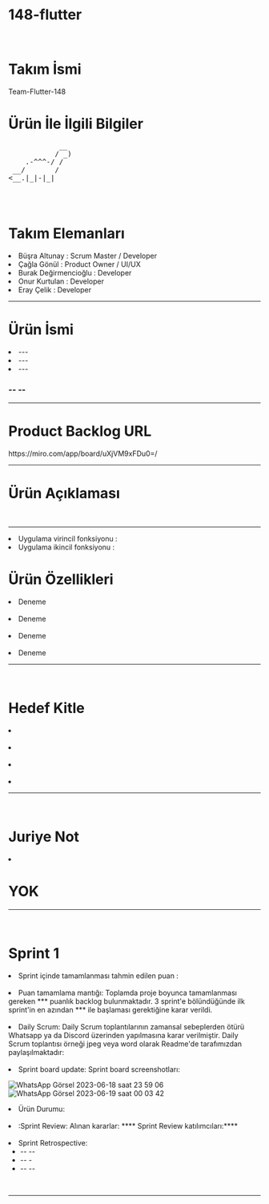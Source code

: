 # 148-flutter
<br>
<h1>Takım İsmi</h1>
Team-Flutter-148
<br>
<h2> </h2>
<h1>Ürün İle İlgili Bilgiler</h1>
<pre>
            __
           / _)
    .-^^^-/ /
 __/       /
<__.|_|-|_|


</pre>


<br>
<h1>Takım Elemanları</h1>

  <li> Büşra Altunay : Scrum Master / Developer</li>
  <li> Çağla Gönül   :  Product Owner / UI/UX</li>
  <li> Burak Değirmencioğlu : Developer</li>
  <li> Onur Kurtulan : Developer</li>
  <li> Eray Çelik : Developer</li>
<hr />

<h1>Ürün İsmi</h1>
<li> ---
  <li> ---
    <li>---
<h3>--  --</h3>
<hr>
<h1>Product Backlog URL</h1>
<!-- Links -->
https://miro.com/app/board/uXjVM9xFDu0=/
<hr>
<h1>Ürün Açıklaması</h1>


<br> <hr>
<li> Uygulama virincil fonksiyonu : </li>
<li> Uygulama ikincil fonksiyonu :  </li>

</hr>

<h1>Ürün Özellikleri</h1>
<li>Deneme
 <br> </br>
<li>Deneme
 <br> </br>
<li>Deneme
 <br> </br>
<li>Deneme
   <hr>
  <br>
  
<h1>Hedef Kitle</h1>  
  <li> 
 <br> </br>
<li> 
 <br> </br>
<li> 
 <br> </br>
<li>
  <hr>
<br>
<h1>Juriye Not</h1>
  <li><h1>YOK</h1>
    <hr>
   <br>
 <h1>Sprint 1</h1>
 <li>Sprint içinde tamamlanması tahmin edilen puan : 
  <br> </br>
<li>Puan tamamlama mantığı: Toplamda proje boyunca tamamlanması gereken *** puanlık backlog bulunmaktadır. 3 sprint'e bölündüğünde ilk sprint'in en azından *** ile başlaması gerektiğine karar verildi.
  <br> </br>
<li>Daily Scrum: Daily Scrum toplantılarının zamansal sebeplerden ötürü Whatsapp ya da Discord üzerinden  yapılmasına karar verilmiştir. Daily Scrum toplantısı örneği jpeg veya word olarak Readme'de tarafımızdan paylaşılmaktadır:
  <br> </br>
<li>Sprint board update: Sprint board screenshotları:
  <br>
  <!--- image -->

 
  ![WhatsApp Görsel 2023-06-18 saat 23 59 06](https://github.com/busraltunay/148-flutter/assets/77733418/a117466a-4b91-4596-aa2c-3c603852b917)
  ![WhatsApp Görsel 2023-06-19 saat 00 03 42](https://github.com/busraltunay/148-flutter/assets/77733418/e2366d64-718f-48a6-8944-87c0f407991c)


<li>Ürün Durumu:
  <br> </br>
  
<li>:Sprint Review: Alınan kararlar: ****  Sprint Review katılımcıları:****
  <br></br>
  
<li>Sprint Retrospective:
  <ul>
  <li>-- --</li>
  <li>-- -</li>
  <li>-- --</li>
  </ul>
  <br>
  <hr>
  
    


 
